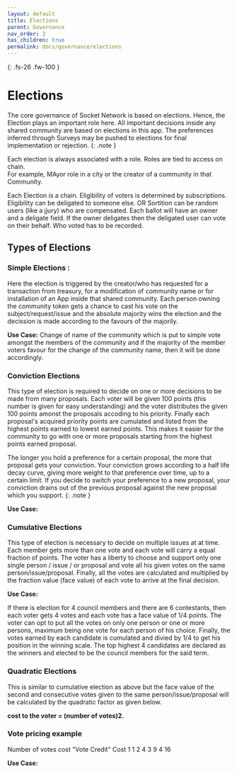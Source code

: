 ```yaml
---
layout: default
title: Elections
parent: Governance
nav_order: 2
has_children: true
permalink: docs/governance/elections
---
```


{: .fs-26 .fw-100 }
# Elections

The core governance of Socket Network is based on elections. Hence, the Election plays an important role here.  All important decisions inside any shared community are based on elections in this app. The preferences inferred through Surveys may be pushed to elections for final implementation or rejection. 
{: .note }

Each election is always associated with a role. Roles are tied to access on chain.	 
For example, MAyor role in a city or the creator of a community in that Community. 

Each Election is a chain. Eligibility of voters is determined by subscriptions. Eligibility can be deligated to someone else. OR Sortition can be random users (like a jjury) who are compensated. Each ballot will have an owner and a deligate field. If the owner deligates then the deligated user can vote on their behalf. Who voted has to be recorded.			

## Types of Elections

### Simple Elections : 

Here the election is triggered by the creator/who has requested for a transaction from treasury, for a modification of community name or for installation of an App inside that shared community.  Each person owning the community token gets a chance to cast his vote on the subject/request/issue and the absolute majority wins the election and the decission is made according to the favours of the majorily. 

**Use Case:** Change of name of the community which is put to simple vote amongst the members of the community and if the majority of the member voters favour for the change of the community name, then it will be done accordingly.

### Conviction Elections

This type of election is required to decide on one or more decisions to be made from many proposals. Each voter will be given 100 points (this number is given for easy understanding) and the voter distributes the given 100 points amonst the proposals accoding to his priority. Finally each proposal's acquired priority points are cumulated and listed from the highest points earned to lowest earned points. This makes it easier for the community to go with one or more proposals starting from the highest points earned proposal.

The longer you hold a preference for a certain proposal, the more that proposal gets your conviction. Your conviction grows according to a half life decay curve, giving more weight to that preference over time, up to a certain limit. If you decide to switch your preference to a new proposal, your conviction drains out of the previous proposal against the new proposal which you support. 
{: .note }

**Use Case:** 

### Cumulative Elections

This type of election is necessary to decide on multiple issues at at time. Each member gets more than one vote and each vote will carry a equal fraction of points. The voter has a liberty to choose and support only one single person / issue / or proposal and vote all his given votes on the same person/issue/proposal. Finally, all the votes are calculated and multiplied by the fraction value (face value) of each vote to arrive at the final decision. 

**Use Case:**

If there is election for 4 council members and there are 6 contestants, then each voter gets 4 votes and each vote has a face value of 1/4 points. The voter can opt to put all the votes on only one person or one or more persons, maximum being one vote for each person of his choice. Finally, the votes earned by each candidate is cumulated and divied by 1/4 to get his position in the winning scale. The top highest 4 candidates are declared as the winners and elected to be the council members for the said term. 

### Quadratic Elections

This is similar to cumulative election as above but the face value of the second and consecutive votes given to the same person/issue/proposal will be calculated by the quadratic factor as given below.

**cost to the voter = (number of votes)2.**

### Vote pricing example

Number of votes cost           "Vote Credit" Cost
          1                          	1
          2	                          4
          3                           9
          4                           16

**Use Case:** 

